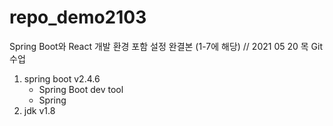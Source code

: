 # repo_demo2103
Spring Boot와 React 개발 환경 포함 설정 완결본 (1-7에 해당) // 2021 05 20 목 Git 수업
<ol>
  <li>spring boot v2.4.6
    <ul>
      <li>Spring Boot dev tool</li>
      <li>Spring</li>
  </ul>
  </li>
  <li>jdk v1.8</li>
</ol>
